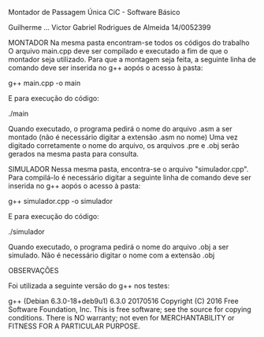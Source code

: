Montador de Passagem Única
CiC - Software Básico

Guilherme ...
Victor Gabriel Rodrigues de Almeida 14/0052399

MONTADOR
Na mesma pasta encontram-se todos os códigos do trabalho
O arquivo main.cpp deve ser compilado e executado a fim de que o montador seja utilizado.
Para que a montagem seja feita, a seguinte linha de comando deve ser inserida no g++ aopós o acesso à pasta:

  g++ main.cpp -o main

E para execução do código:

  ./main

Quando executado, o programa pedirá o nome do arquivo .asm a ser montado (não é necessário digitar a extensão .asm no nome)
Uma vez digitado corretamente o nome do arquivo, os arquivos .pre e .obj serão gerados na mesma pasta para consulta.

SIMULADOR
Nessa mesma pasta, encontra-se o arquivo "simulador.cpp". Para compilá-lo é necessário digitar a seguinte linha de comando deve ser inserida no g++ aopós o acesso à pasta:

  g++ simulador.cpp -o simulador

E para execução do código:

  ./simulador

Quando executado, o programa pedirá o nome do arquivo .obj a ser simulado. Não é necessário digitar o nome com a extensão .obj

OBSERVAÇÕES

Foi utilizada a seguinte versão do g++ nos testes:

g++ (Debian 6.3.0-18+deb9u1) 6.3.0 20170516
Copyright (C) 2016 Free Software Foundation, Inc.
This is free software; see the source for copying conditions.  There is NO
warranty; not even for MERCHANTABILITY or FITNESS FOR A PARTICULAR PURPOSE.
